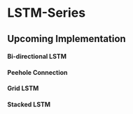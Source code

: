 # LSTM-Series
## Upcoming Implementation 
#### Bi-directional LSTM 
#### Peehole Connection
#### Grid LSTM
#### Stacked LSTM 
